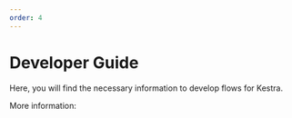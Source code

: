 ```yaml
---
order: 4
---
```

# Developer Guide

Here, you will find the necessary information to develop flows for Kestra.

More information:

<ChildTableOfContents :max="1" />
